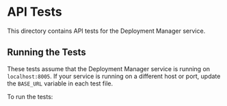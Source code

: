 # API Tests

This directory contains API tests for the Deployment Manager service.

## Running the Tests

These tests assume that the Deployment Manager service is running on `localhost:8005`. 
If your service is running on a different host or port, update the `BASE_URL` variable in each test file.

To run the tests:
